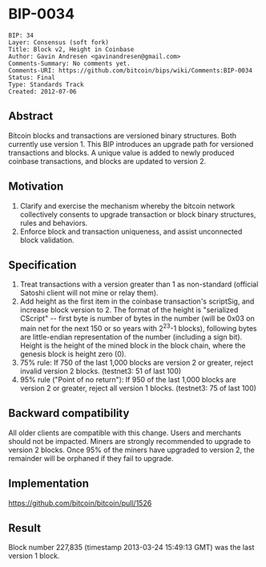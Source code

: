 # BIP-0034

    BIP: 34
    Layer: Consensus (soft fork)
    Title: Block v2, Height in Coinbase
    Author: Gavin Andresen <gavinandresen@gmail.com>
    Comments-Summary: No comments yet.
    Comments-URI: https://github.com/bitcoin/bips/wiki/Comments:BIP-0034
    Status: Final
    Type: Standards Track
    Created: 2012-07-06

## Abstract

Bitcoin blocks and transactions are versioned binary structures.
Both currently use version 1.
This BIP introduces an upgrade path for versioned transactions and blocks.
A unique value is added to newly produced coinbase transactions, and blocks are updated to version 2.

## Motivation

1. Clarify and exercise the mechanism whereby the bitcoin network collectively consents to upgrade transaction or block binary structures, rules and behaviors.
2. Enforce block and transaction uniqueness, and assist unconnected block validation.

## Specification

1. Treat transactions with a version greater than 1 as non-standard (official Satoshi client will not mine or relay them).
2. Add height as the first item in the coinbase transaction's scriptSig, and increase block version to 2.
The format of the height is "serialized CScript" -- first byte is number of bytes in the number (will be 0x03 on main net for the next 150 or so years with 2<sup>23</sup>-1 blocks), following bytes are little-endian representation of the number (including a sign bit).
Height is the height of the mined block in the block chain, where the genesis block is height zero (0).
3. 75% rule: If 750 of the last 1,000 blocks are version 2 or greater, reject invalid version 2 blocks.
(testnet3: 51 of last 100)
4. 95% rule ("Point of no return"): If 950 of the last 1,000 blocks are version 2 or greater, reject all version 1 blocks.
(testnet3: 75 of last 100)

## Backward compatibility

All older clients are compatible with this change.
Users and merchants should not be impacted. Miners are strongly recommended to upgrade to version 2 blocks.
Once 95% of the miners have upgraded to version 2, the remainder will be orphaned if they fail to upgrade.

## Implementation

https://github.com/bitcoin/bitcoin/pull/1526

## Result

Block number 227,835 (timestamp 2013-03-24 15:49:13 GMT) was the last version 1 block.
